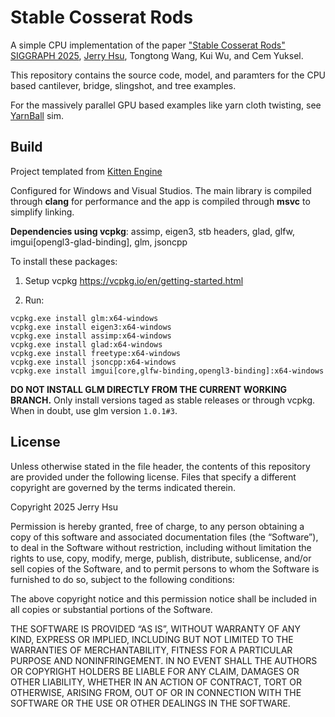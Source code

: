 # Stable Cosserat Rods

A simple CPU implementation of the paper ["Stable Cosserat Rods" SIGGRAPH 2025](https://s2025.siggraph.org/), [Jerry Hsu](https://jerryhsu.io), Tongtong Wang, Kui Wu, and Cem Yuksel. 

This repository contains the source code, model, and paramters for the CPU based cantilever, bridge, slingshot, and tree examples.

For the massively parallel GPU based examples like yarn cloth twisting, see [YarnBall](https://github.com/jerry060599/YarnBall) sim.

## Build
Project templated from [Kitten Engine](https://github.com/jerry060599/KittenEngine/tree/main)

Configured for Windows and Visual Studios. 
The main library is compiled through **clang** for performance and the app is compiled through **msvc** to simplify linking.

**Dependencies using vcpkg**: assimp, eigen3, stb headers, glad, glfw, imgui[opengl3-glad-binding], glm, jsoncpp

To install these packages:

1. Setup vcpkg https://vcpkg.io/en/getting-started.html

2. Run:
```
vcpkg.exe install glm:x64-windows
vcpkg.exe install eigen3:x64-windows
vcpkg.exe install assimp:x64-windows
vcpkg.exe install glad:x64-windows
vcpkg.exe install freetype:x64-windows
vcpkg.exe install jsoncpp:x64-windows
vcpkg.exe install imgui[core,glfw-binding,opengl3-binding]:x64-windows
```

**DO NOT INSTALL GLM DIRECTLY FROM THE CURRENT WORKING BRANCH.**
Only install versions taged as stable releases or through vcpkg. 
When in doubt, use glm version ```1.0.1#3```. 

## License
Unless otherwise stated in the file header, the contents of this repository are provided under the following license. Files that specify a different copyright are governed by the terms indicated therein.

Copyright 2025 Jerry Hsu

Permission is hereby granted, free of charge, to any person obtaining a copy of this software and associated documentation files (the “Software”), to deal in the Software without restriction, including without limitation the rights to use, copy, modify, merge, publish, distribute, sublicense, and/or sell copies of the Software, and to permit persons to whom the Software is furnished to do so, subject to the following conditions:

The above copyright notice and this permission notice shall be included in all copies or substantial portions of the Software.

THE SOFTWARE IS PROVIDED “AS IS”, WITHOUT WARRANTY OF ANY KIND, EXPRESS OR IMPLIED, INCLUDING BUT NOT LIMITED TO THE WARRANTIES OF MERCHANTABILITY, FITNESS FOR A PARTICULAR PURPOSE AND NONINFRINGEMENT. IN NO EVENT SHALL THE AUTHORS OR COPYRIGHT HOLDERS BE LIABLE FOR ANY CLAIM, DAMAGES OR OTHER LIABILITY, WHETHER IN AN ACTION OF CONTRACT, TORT OR OTHERWISE, ARISING FROM, OUT OF OR IN CONNECTION WITH THE SOFTWARE OR THE USE OR OTHER DEALINGS IN THE SOFTWARE.
